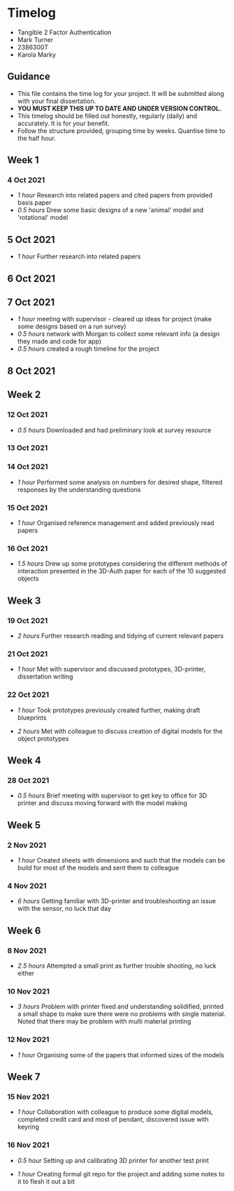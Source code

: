# Timelog

* Tangible 2 Factor Authentication
* Mark Turner
* 2386300T
* Karola Marky

## Guidance

* This file contains the time log for your project. It will be submitted along with your final dissertation.
* **YOU MUST KEEP THIS UP TO DATE AND UNDER VERSION CONTROL.**
* This timelog should be filled out honestly, regularly (daily) and accurately. It is for *your* benefit.
* Follow the structure provided, grouping time by weeks.  Quantise time to the half hour.

## Week 1

### 4 Oct 2021

* *1 hour* Research into related papers and cited papers from provided basis paper
* *0.5 hours* Drew some basic designs of a new 'animal' model and 'rotational' model

## 5 Oct 2021

* *1 hour* Further research into related papers

## 6 Oct 2021

## 7 Oct 2021

* *1 hour* meeting with supervisor - cleared up ideas for project (make some designs based on a run survey)
* *0.5 hours* network with Morgan to collect some relevant info (a design they made and code for app)
* *0.5 hours* created a rough timeline for the project

## 8 Oct 2021

## Week 2

### 12 Oct 2021

* *0.5 hours* Downloaded and had preliminary look at survey resource

### 13 Oct 2021

### 14 Oct 2021

* *1 hour* Performed some analysis on numbers for desired shape, filtered responses by the understanding questions

### 15 Oct 2021

* *1 hour* Organised reference management and added previously read papers

### 16 Oct 2021

* *1.5 hours* Drew up some prototypes considering the different methods of interaction presented in the 3D-Auth paper for each of the 10 suggested objects

## Week 3

### 19 Oct 2021

* *2 hours* Further research reading and tidying of current relevant papers

### 21 Oct 2021

* *1 hour* Met with supervisor and discussed prototypes, 3D-printer, dissertation writing

### 22 Oct 2021

* *1 hour* Took prototypes previously created further, making draft blueprints

* *2 hours* Met with colleague to discuss creation of digital models for the object prototypes

## Week 4

### 28 Oct 2021

* *0.5 hours* Brief meeting with supervisor to get key to office for 3D printer and discuss moving forward with the model making

## Week 5

### 2 Nov 2021

* *1 hour* Created sheets with dimensions and such that the models can be build for most of the models and sent them to colleague

### 4 Nov 2021

* *6 hours* Getting familiar with 3D-printer and troubleshooting an issue with the sensor, no luck that day

## Week 6

### 8 Nov 2021

* *2.5 hours* Attempted a small print as further trouble shooting, no luck either

### 10 Nov 2021

* *3 hours* Problem with printer fixed and understanding solidified, printed a small shape to make sure there were no problems with single material. Noted that there may be problem with multi material printing

### 12 Nov 2021

* *1 hour* Organising some of the papers that informed sizes of the models

## Week 7

### 15 Nov 2021

* *1 hour* Collaboration with colleague to produce some digital models, completed credit card and most of pendant, discovered issue with keyring

### 16 Nov 2021

* *0.5 hour* Setting up and calibrating 3D printer for another test print

* *1 hour* Creating formal git repo for the project and adding some notes to it to flesh it out a bit
